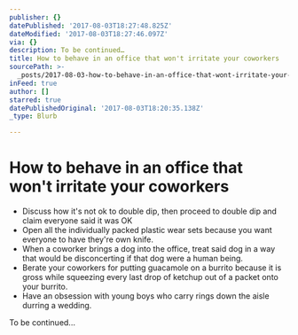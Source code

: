 ```yaml
---
publisher: {}
datePublished: '2017-08-03T18:27:48.825Z'
dateModified: '2017-08-03T18:27:46.097Z'
via: {}
description: To be continued…
title: How to behave in an office that won't irritate your coworkers
sourcePath: >-
  _posts/2017-08-03-how-to-behave-in-an-office-that-wont-irritate-your-coworker.md
inFeed: true
author: []
starred: true
datePublishedOriginal: '2017-08-03T18:20:35.138Z'
_type: Blurb

---
```

# How to behave in an office that won't irritate your coworkers

* Discuss how it's not ok to double dip, then proceed to double dip and claim everyone said it was OK
* Open all the individually packed plastic wear sets because you want everyone to have they're own knife.
* When a coworker brings a dog into the office, treat said dog in a way that would be disconcerting if that dog were a human being.
* Berate your coworkers for putting guacamole on a burrito because it is gross while squeezing every last drop of ketchup out of a packet onto your burrito.
* Have an obsession with young boys who carry rings down the aisle durring a wedding. 

To be continued...